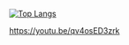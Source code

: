 [![Top Langs](https://github-readme-stats-animeshmaiti.vercel.app/api/top-langs/?username=animeshmaiti&layout=compact)](https://github.com/animeshmaiti/AnimatedSearchBar)

https://youtu.be/qv4osED3zrk

